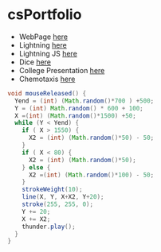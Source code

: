 # csPortfolio

* WebPage [here](https://jtliggett.github.io/TestPage/JakeDogPage.html)
* Lightning [here](https://jtliggett.github.io/lightning2/)
* Lightning JS [here](https://jtliggett.github.io/lightning2/JSLightning/index.html)
* Dice [here](https://jtliggett.github.io/dice3)
* College Presentation [here](https://docs.google.com/presentation/d/1RAuLkCat4LKQMORuadPAUDv4IxcLY0q52Bxj36_9Z_8/edit?usp=sharing)
* Chemotaxis [here](https://jtliggett.github.io/chemotaxis4)


```Java
void mouseReleased() {
  Yend = (int) (Math.random()*700 ) +500;
  Y = (int) Math.random() * 600 + 100;
  X =(int) (Math.random()*1500) +50;
  while (Y < Yend) { 
    if ( X > 1550) {
      X2 = (int) (Math.random()*50) - 50;
    }
    if ( X < 80) {
      X2 = (int) (Math.random()*50);
    } else {
      X2 =(int) (Math.random()*100) - 50;
    } 
    strokeWeight(10); 
    line(X, Y, X+X2, Y+20); 
    stroke(255, 255, 0);
    Y += 20;
    X += X2;
    thunder.play();
  }
}
```

